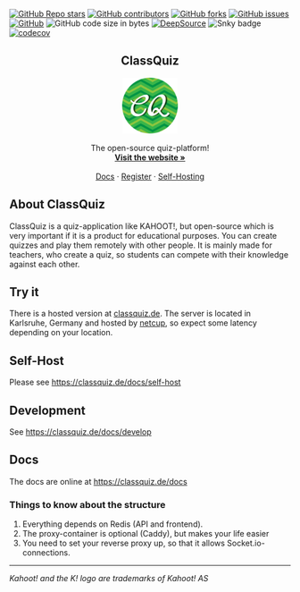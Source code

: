 <a href="https://github.com/mawoka-myblock/ClassQuiz/stargazers"><img alt="GitHub Repo stars" src="https://img.shields.io/github/stars/mawoka-myblock/classquiz?style=for-the-badge"></a>
<a href="https://github.com/mawoka-myblock/ClassQuiz/graphs/contributors"><img alt="GitHub contributors" src="https://img.shields.io/github/contributors/mawoka-myblock/classquiz?color=green&style=for-the-badge"></a>
<a href="https://github.com/mawoka-myblock/ClassQuiz/network/members"><img alt="GitHub forks" src="https://img.shields.io/github/forks/mawoka-myblock/classquiz?style=for-the-badge"></a>
<a href="https://github.com/mawoka-myblock/ClassQuiz/issues?q=is%3Aissue+is%3Aopen+sort%3Aupdated-desc"><img alt="GitHub issues" src="https://img.shields.io/github/issues/mawoka-myblock/classquiz?style=for-the-badge"></a>
<a href="https://github.com/mawoka-myblock/ClassQuiz/blob/master/LICENSE"><img alt="GitHub" src="https://img.shields.io/github/license/mawoka-myblock/classquiz?style=for-the-badge"></a>
<img alt="GitHub code size in bytes" src="https://img.shields.io/github/languages/code-size/mawoka-myblock/classquiz?style=for-the-badge">
[![DeepSource](https://deepsource.io/gh/mawoka-myblock/ClassQuiz.svg/?label=active+issues&show_trend=true&token=5-2Na9HN-2CXcGkHjah_Rk09&style=for-the-badge)](https://deepsource.io/gh/mawoka-myblock/ClassQuiz/)
<img alt="Snky badge" src="https://img.shields.io/badge/Snyk-Check-success?style=for-the-badge">
[![codecov](https://codecov.io/gh/mawoka-myblock/ClassQuiz/branch/master/graph/badge.svg?token=7CHK2A0AMO)](https://codecov.io/gh/mawoka-myblock/ClassQuiz)

<div align='center'>
    <h2 align='center'>ClassQuiz</h2>
    <img src='logo.png' alt='ClassQuiz Logo' height='100px' width='100px'>
    <p align='center'>
        The open-source quiz-platform!
        <br/>
        <a href='https://classquiz.de/'><strong>Visit the website »</strong></a>
        <br />
        <br />
        <a href='https://classquiz.de/docs'>Docs</a>
        ·
        <a href='https://classquiz.de/account/register'>Register</a>
        ·
        <a href='https://classquiz.de/docs/self-host'>Self-Hosting</a>
    </p>
</div>

## About ClassQuiz

ClassQuiz is a quiz-application like KAHOOT!, but open-source which is very important if it is a product for educational
purposes. You can create quizzes and play them remotely with other people. It is mainly made for teachers, who create a
quiz, so students can compete with their knowledge against each other.

## Try it

There is a hosted version at [classquiz.de](https://classquiz.de?utm_medium=Github&utm_source=Readme). The
server is located in Karlsruhe, Germany and hosted by [netcup](https://mawoka.eu/redir?token=2), so expect some latency
depending on your location.

## Self-Host

Please see https://classquiz.de/docs/self-host

## Development

See https://classquiz.de/docs/develop

## Docs

The docs are online at https://classquiz.de/docs

### Things to know about the structure

1. Everything depends on Redis (API and frontend).
2. The proxy-container is optional (Caddy), but makes your life easier
3. You need to set your reverse proxy up, so that it allows Socket.io-connections.

---
*Kahoot! and the K! logo are trademarks of Kahoot! AS*